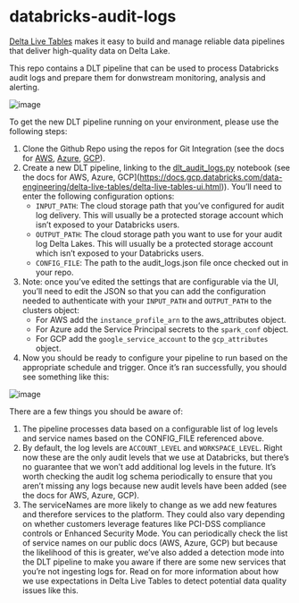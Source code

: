 # databricks-audit-logs

[Delta Live Tables](https://databricks.com/product/delta-live-tables) makes it easy to build and manage reliable data pipelines that deliver high-quality data on Delta Lake.

This repo contains a DLT pipeline that can be used to process Databricks audit logs and prepare them for donwstream monitoring, analysis and alerting.

![image](https://user-images.githubusercontent.com/43955924/159453039-c8e5a653-c8dc-4353-84ce-3b22c984b2cf.png)

To get the new DLT pipeline running on your environment, please use the following steps:

1. Clone the Github Repo using the repos for Git Integration (see the docs for [AWS](https://docs.databricks.com/repos/index.html), [Azure](https://docs.microsoft.com/en-us/azure/databricks/repos/), [GCP](https://docs.gcp.databricks.com/data-engineering/delta-live-tables/delta-live-tables-ui.html)). 
2. Create a new DLT pipeline, linking to the [dlt_audit_logs.py](notebooks/dlt_audit_logs.py) notebook (see the docs for AWS, Azure, GCP](https://docs.gcp.databricks.com/data-engineering/delta-live-tables/delta-live-tables-ui.html)). You’ll need to enter the following configuration options:
   * ```INPUT_PATH```: The cloud storage path that you’ve configured for audit log delivery. This will usually be a protected storage account which isn’t exposed to your Databricks users.
   * ```OUTPUT_PATH```: The cloud storage path you want to use for your audit log Delta Lakes. This will usually be a protected storage account which isn’t exposed to your Databricks users.
   * ```CONFIG_FILE```: The path to the audit_logs.json file once checked out in your repo. 
3. Note: once you’ve edited the settings that are configurable via the UI, you’ll need to edit the JSON so that you can add the configuration needed to authenticate with your ```INPUT_PATH``` and ```OUTPUT_PATH``` to the clusters object:
   * For AWS add the ```instance_profile_arn``` to the aws_attributes object.
   * For Azure add the Service Principal secrets to the ```spark_conf``` object.
   * For GCP add the ```google_service_account``` to the  ```gcp_attributes``` object.
4. Now you should be ready to configure your pipeline to run based on the appropriate schedule and trigger. Once it’s ran successfully, you should see something like this:

![image](https://user-images.githubusercontent.com/43955924/159453365-f8c0045d-45bb-46cf-a1ab-6b92ac640e3a.png)

There are a few things you should be aware of:

1. The pipeline processes data based on a configurable list of log levels and service names based on the CONFIG_FILE referenced above.
2. By default, the log levels are ```ACCOUNT_LEVEL``` and ```WORKSPACE_LEVEL```. Right now these are the only audit levels that we use at Databricks, but there’s no guarantee that we won’t add additional log levels in the future. It’s worth checking the audit log schema periodically to ensure that you aren’t missing any logs because new audit levels have been added (see the docs for AWS, Azure, GCP).
3. The serviceNames are more likely to change as we add new features and therefore services to the platform. They could also vary depending on whether customers leverage features like PCI-DSS compliance controls or Enhanced Security Mode. You can periodically check the list of service names on our public docs (AWS, Azure, GCP) but because the likelihood of this is greater, we’ve also added a detection mode into the DLT pipeline to make you aware if there are some new services that you’re not ingesting logs for. Read on for more information about how we use expectations in Delta Live Tables to detect potential data quality issues like this. 

